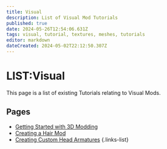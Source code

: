 ```yaml
---
title: Visual
description: List of Visual Mod Tutorials
published: true
date: 2024-05-26T12:54:06.631Z
tags: visual, tutorial, textures, meshes, tutorials
editor: markdown
dateCreated: 2024-05-02T22:12:50.307Z
---
```


# LIST:Visual
This page is a list of existing Tutorials relating to Visual Mods.

## Pages
- [Getting Started with 3D Modding](/Tutorials/Visual/getting-started-with-3d-modding)
- [Creating a Hair Mod](Creating-A-Hair-Mod)
- [Creating Custom Head Armatures](mrboneswildguide)
{.links-list}